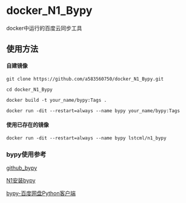 # docker_N1_Bypy
docker中运行的百度云同步工具
## 使用方法
#### 自建镜像
`git clone https://github.com/a583560750/docker_N1_Bypy.git`

`cd docker_N1_Bypy`

`docker build -t your_name/bypy:Tags .`

`docker run -dit --restart=always --name bypy your_name/bypy:Tags`
#### 使用已存在的镜像
`docker run -dit --restart=always --name bypy lstcml/n1_bypy`

### bypy使用参考
[github_bypy](https://github.com/houtianze/bypy/ "github_bypy")

[N1安装bypy](http://www.liangshitian.top/2019/02/21/N1%E5%AE%89%E8%A3%85bypy%E5%90%8C%E6%AD%A5%E7%99%BE%E5%BA%A6%E4%BA%91/ "N1安装bypy")

[bypy-百度网盘Python客户端](https://www.jianshu.com/p/c9467daf701f/ "bypy-百度网盘Python客户端")

